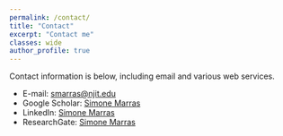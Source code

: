 ```yaml
---
permalink: /contact/
title: "Contact"
excerpt: "Contact me"
classes: wide
author_profile: true
---
```

Contact information is below, including email and various web services.  

* E-mail: [smarras@njit.edu](mailto:smarras@njit.edu)
* Google Scholar: [Simone Marras](https://scholar.google.it/citations?user=eqkE-s0AAAAJ&hl=en)
* LinkedIn: [Simone Marras](https://www.linkedin.com/in/simoaero/)
* ResearchGate: [Simone Marras](https://www.researchgate.net/profile/Simone-Marras)
